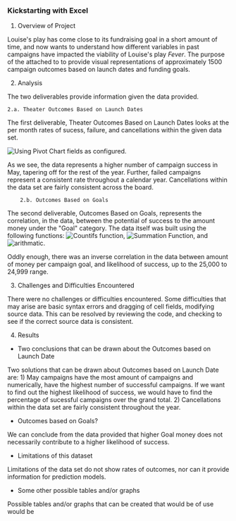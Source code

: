 ### Kickstarting with Excel

1. Overview of Project

Louise's play has come close to its fundraising goal in a short amount of time, and now wants to understand how different variables in past campaigns have impacted the viability of Louise's play _Fever_. The purpose of the attached to to provide visual representations of approximately 1500 campaign outcomes based on launch dates and funding goals. 

2. Analysis 

The two deliverables provide information given the data provided. 

    2.a. Theater Outcomes Based on Launch Dates

The first deliverable, Theater Outcomes Based on Launch Dates looks at the per month rates of sucess, failure, and cancellations within the given data set. 

![Using Pivot Chart fields as configured.](https://user-images.githubusercontent.com/76926631/137231785-c137c018-4609-4c41-8ea0-f0e525a053ab.PNG)

As we see, the data represents a higher number of campaign success in May, tapering off for the rest of the year. Further, failed campaigns represent a consistent rate throughout a calendar year. Cancellations within the data set are fairly consistent across the board.
    
        2.b. Outcomes Based on Goals
    
The second deliverable, Outcomes Based on Goals, represents the correlation, in the data, between the potential of success to the amount money under the "Goal" category. The data itself was built using the following functions:
![Countifs function](https://user-images.githubusercontent.com/76926631/137231830-1e9baf33-3cf0-4d8f-8fc6-95318f47ed2e.PNG), 
![Summation Function](https://user-images.githubusercontent.com/76926631/137231856-6e4a8346-8d58-4e0f-b590-ff719eef1bc6.PNG), and 
![arithmatic](https://user-images.githubusercontent.com/76926631/137231895-1f961343-e7c8-4260-bff8-d165e3174172.PNG). 

Oddly enough, there was an inverse correlation in the data between amount of money per campaign goal, and likelihood of success, up to the 25,000 to 24,999 range.

3. Challenges and Difficulties Encountered

There were no challenges or difficulties encountered. Some difficulties that may arise are basic syntax errors and dragging of cell fields, modifying source data. This can be resolved by reviewing the code, and checking to see if the correct source data is consistent. 

4. Results

- Two conclusions that can be drawn about the Outcomes based on Launch Date

Two solutions that can be drawn about Outcomes based on Launch Date are: 1) May campaigns have the most amount of campaigns and numerically, have the highest number of successful campaigns. If we want to find out the highest likelihood of success, we would have to find the percentage of sucessful campaigns over the grand total. 2) Cancellations within the data set are fairly consistent throughout the year. 

-  Outcomes based on Goals?

We can conclude from the data provided that higher Goal money does not necessarily contribute to a higher likelihood of success. 

- Limitations of this dataset

Limitations of the data set do not show rates of outcomes, nor can it provide information for prediction models. 

- Some other possible tables and/or graphs

Possible tables and/or graphs that can be created that would be of use would be 
